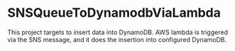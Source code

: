 # SNSQueueToDynamodbViaLambda
This project targets to insert data into DynamoDB. AWS lambda is triggered via the SNS message, and it does the insertion into configured DynamoDB.
